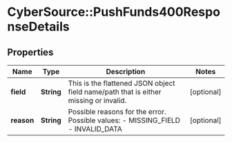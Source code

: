 # CyberSource::PushFunds400ResponseDetails

## Properties
Name | Type | Description | Notes
------------ | ------------- | ------------- | -------------
**field** | **String** | This is the flattened JSON object field name/path that is either missing or invalid.  | [optional] 
**reason** | **String** | Possible reasons for the error.  Possible values: - MISSING_FIELD - INVALID_DATA  | [optional] 


